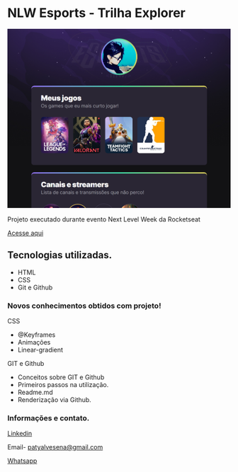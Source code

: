 # NLW Esports - Trilha Explorer

![preview](./.github/Prewiel-NLW.png)


 Projeto executado durante evento Next Level Week da  Rocketseat 

[Acesse aqui](https://patyalvesena.github.io/NLW/)

 ## Tecnologias utilizadas.

- HTML
- CSS
- Git e Github


### Novos conhecimentos obtidos com projeto!


CSS 
- @Keyframes
- Animações
- Linear-gradient

GIT e Github
- Conceitos sobre GIT e Github
- Primeiros passos na utilização.
- Readme.md
- Renderização via Github.


### Informações e contato.

[Linkedin](https://www.linkedin.com/in/patriciaalvessenamachado/)

Email- patyalvesena@gmail.com

[Whatsapp](https://wa.me/5541991018918)
